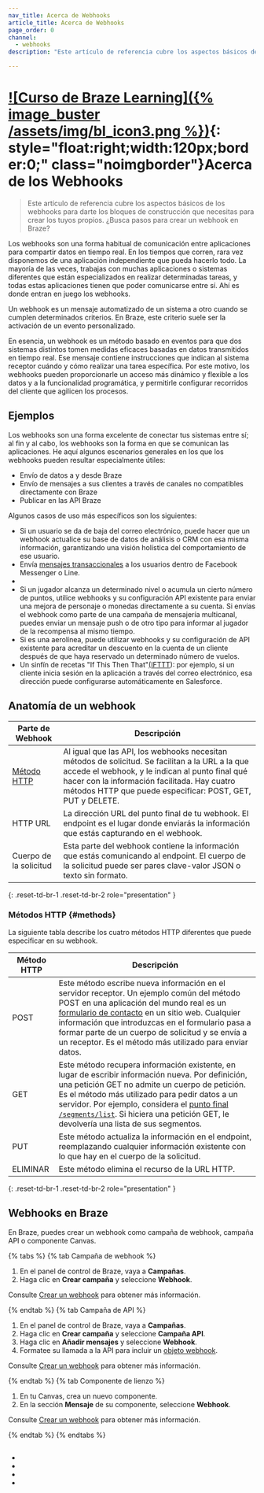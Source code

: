```yaml
---
nav_title: Acerca de Webhooks
article_title: Acerca de Webhooks
page_order: 0
channel:
  - webhooks
description: "Este artículo de referencia cubre los aspectos básicos de los webhooks, incluidos los casos de uso comunes, la anatomía de los webhooks y cómo utilizarlos en Braze."

---
```


# [![Curso de Braze Learning]({% image_buster /assets/img/bl_icon3.png %})](https://learning.braze.com/understanding-webhooks){: style="float:right;width:120px;border:0;" class="noimgborder"}Acerca de los Webhooks

> Este artículo de referencia cubre los aspectos básicos de los webhooks para darte los bloques de construcción que necesitas para crear los tuyos propios. ¿Busca pasos para crear un webhook en Braze? 

Los webhooks son una forma habitual de comunicación entre aplicaciones para compartir datos en tiempo real. En los tiempos que corren, rara vez disponemos de una aplicación independiente que pueda hacerlo todo. La mayoría de las veces, trabajas con muchas aplicaciones o sistemas diferentes que están especializados en realizar determinadas tareas, y todas estas aplicaciones tienen que poder comunicarse entre sí. Ahí es donde entran en juego los webhooks.

Un webhook es un mensaje automatizado de un sistema a otro cuando se cumplen determinados criterios. En Braze, este criterio suele ser la activación de un evento personalizado.

En esencia, un webhook es un método basado en eventos para que dos sistemas distintos tomen medidas eficaces basadas en datos transmitidos en tiempo real. Ese mensaje contiene instrucciones que indican al sistema receptor cuándo y cómo realizar una tarea específica. Por este motivo, los webhooks pueden proporcionarle un acceso más dinámico y flexible a los datos y a la funcionalidad programática, y permitirle configurar recorridos del cliente que agilicen los procesos.

## Ejemplos

Los webhooks son una forma excelente de conectar tus sistemas entre sí; al fin y al cabo, los webhooks son la forma en que se comunican las aplicaciones. He aquí algunos escenarios generales en los que los webhooks pueden resultar especialmente útiles:

- Envío de datos a y desde Braze
- Envío de mensajes a sus clientes a través de canales no compatibles directamente con Braze
- Publicar en las API Braze

Algunos casos de uso más específicos son los siguientes:

- Si un usuario se da de baja del correo electrónico, puede hacer que un webhook actualice su base de datos de análisis o CRM con esa misma información, garantizando una visión holística del comportamiento de ese usuario.
- Envía [mensajes transaccionales]({{site.baseurl}}/api/api_campaigns/transactional_api_campaign/) a los usuarios dentro de Facebook Messenger o Line.
- 
- Si un jugador alcanza un determinado nivel o acumula un cierto número de puntos, utilice webhooks y su configuración API existente para enviar una mejora de personaje o monedas directamente a su cuenta. Si envías el webhook como parte de una campaña de mensajería multicanal, puedes enviar un mensaje push o de otro tipo para informar al jugador de la recompensa al mismo tiempo.
- Si es una aerolínea, puede utilizar webhooks y su configuración de API existente para acreditar un descuento en la cuenta de un cliente después de que haya reservado un determinado número de vuelos.
- Un sinfín de recetas "If This Then That"[(IFTTT](https://ifttt.com/about)): por ejemplo, si un cliente inicia sesión en la aplicación a través del correo electrónico, esa dirección puede configurarse automáticamente en Salesforce.

## Anatomía de un webhook



| Parte de Webhook | Descripción |
| --- | --- |
| [Método HTTP](#methods) | Al igual que las API, los webhooks necesitan métodos de solicitud. Se facilitan a la URL a la que accede el webhook, y le indican al punto final qué hacer con la información facilitada. Hay cuatro métodos HTTP que puede especificar: POST, GET, PUT y DELETE. |
| HTTP URL | La dirección URL del punto final de tu webhook. El endpoint es el lugar donde enviarás la información que estás capturando en el webhook. |
| Cuerpo de la solicitud | Esta parte del webhook contiene la información que estás comunicando al endpoint. El cuerpo de la solicitud puede ser pares clave-valor JSON o texto sin formato. |
{: .reset-td-br-1 .reset-td-br-2 role="presentation" }



### Métodos HTTP {#methods}

La siguiente tabla describe los cuatro métodos HTTP diferentes que puede especificar en su webhook.

| Método HTTP | Descripción |
| ----------- | ----------- |
| POST | Este método escribe nueva información en el servidor receptor. Un ejemplo común del método POST en una aplicación del mundo real es un [formulario de contacto](https://www.braze.com/company/contact) en un sitio web. Cualquier información que introduzcas en el formulario pasa a formar parte de un cuerpo de solicitud y se envía a un receptor. Es el método más utilizado para enviar datos.
| GET | Este método recupera información existente, en lugar de escribir información nueva. Por definición, una petición GET no admite un cuerpo de petición. Es el método más utilizado para pedir datos a un servidor. Por ejemplo, considera el [punto final `/segments/list`]({{site.baseurl}}/api/endpoints/export/segments/get_segment/). Si hiciera una petición GET, le devolvería una lista de sus segmentos.
| PUT | Este método actualiza la información en el endpoint, reemplazando cualquier información existente con lo que hay en el cuerpo de la solicitud. 
| ELIMINAR | Este método elimina el recurso de la URL HTTP. 
{: .reset-td-br-1 .reset-td-br-2 role="presentation" }

## Webhooks en Braze

En Braze, puedes crear un webhook como campaña de webhook, campaña API o componente Canvas.

{% tabs %}
{% tab Campaña de webhook %}

1. En el panel de control de Braze, vaya a **Campañas**.
2. Haga clic en **Crear campaña** y seleccione **Webhook**.

Consulte [Crear un webhook]({{site.baseurl}}/user_guide/message_building_by_channel/webhooks/creating_a_webhook/) para obtener más información.

{% endtab %}
{% tab Campaña de API %}

1. En el panel de control de Braze, vaya a **Campañas**.
2. Haga clic en **Crear campaña** y seleccione **Campaña API**.
3. Haga clic en **Añadir mensajes** y seleccione **Webhook**.
4. Formatee su llamada a la API para incluir un [objeto webhook]({{site.baseurl}}/api/objects_filters/messaging/webhook_object/).

Consulte [Crear un webhook]({{site.baseurl}}/user_guide/message_building_by_channel/webhooks/creating_a_webhook/) para obtener más información.

{% endtab %}
{% tab Componente de lienzo %}

1. En tu Canvas, crea un nuevo componente.
2. En la sección **Mensaje** de su componente, seleccione **Webhook**.

Consulte [Crear un webhook]({{site.baseurl}}/user_guide/message_building_by_channel/webhooks/creating_a_webhook/) para obtener más información.

{% endtab %}
{% endtabs %}

## 



- 
- 
- 
- 

 

 


